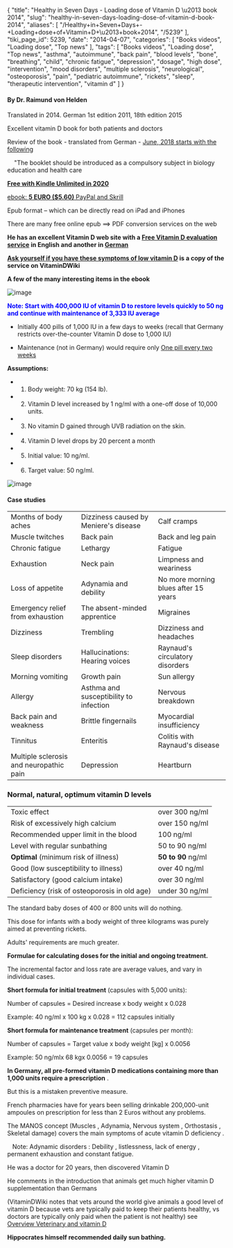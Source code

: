 {
    "title": "Healthy in Seven Days - Loading dose of Vitamin D \u2013 book 2014",
    "slug": "healthy-in-seven-days-loading-dose-of-vitamin-d-book-2014",
    "aliases": [
        "/Healthy+in+Seven+Days+-+Loading+dose+of+Vitamin+D+\u2013+book+2014",
        "/5239"
    ],
    "tiki_page_id": 5239,
    "date": "2014-04-07",
    "categories": [
        "Books videos",
        "Loading dose",
        "Top news"
    ],
    "tags": [
        "Books videos",
        "Loading dose",
        "Top news",
        "asthma",
        "autoimmune",
        "back pain",
        "blood levels",
        "bone",
        "breathing",
        "child",
        "chronic fatigue",
        "depression",
        "dosage",
        "high dose",
        "intervention",
        "mood disorders",
        "multiple sclerosis",
        "neurological",
        "osteoporosis",
        "pain",
        "pediatric autoimmune",
        "rickets",
        "sleep",
        "therapeutic intervention",
        "vitamin d"
    ]
}


#### By Dr. Raimund von Helden

Translated in 2014. German 1st edition 2011, 18th edition 2015

Excellent vitamin D book for both patients and doctors

Review of the book - translated from German - [June, 2018 starts with the following](https://www.amazon.de/Gesund-sieben-Tagen-Erfolge-Vitamin-D-Therapie/dp/3939865125/ref=sr_1_2?s=books&ie=UTF8&qid=1531547562&sr=1-2&keywords=Vitamin+D)

&nbsp; &nbsp; "The booklet should be introduced as a compulsory subject in biology education and health care

 **[Free with Kindle Unlimited in 2020](https://www.amazon.com/Healthy-Seven-Days-Success-treatment-ebook/dp/B00MHO7LKY/ref=sr_1_1?dchild=1&keywords=Healthy+in+Seven+Days&qid=1591447176&sr=8-1)** 

[ebook:  **5 EURO ($5.60)**  PayPal and Skrill](http://www.vitamindservice.com/node/92%20)

Epub format – which can be directly read on iPad and iPhones

There are many free online epub ==> PDF conversion services on the web

 **He has an excellent Vitamin D web site with a [Free Vitamin D evaluation service](/posts/free-vitamin-d-evaluation-service) in English and another in [German](http://www.vitamindservice.com/%20)** 

 **[Ask yourself if you have these symptoms of low vitamin D](/posts/ask-yourself-if-you-have-these-symptoms-of-low-vitamin-d) is a copy of the service on VitaminDWiki** 

 **A few of the many interesting items in the ebook** 

<img src="/attachments/d3.mock.jpg" alt="image">

 **<span style="color:#00F;">Note:  Start with 400,000 IU of vitamin D to restore levels quickly  to 50 ng and continue with maintenance of 3,333 IU average </span>** 

* Initially 400 pills of 1,000 IU  in a few days to weeks (recall that Germany restricts over-the-counter Vitamin D dose to 1,000 IU)

* Maintenance (not in Germany) would require only [One pill every two weeks](/posts/one-pill-every-two-weeks-gives-you-all-the-vitamin-d-most-adults-need)

 **Assumptions:** 

* 1. Body weight: 70 kg (154 lb).

* 2. Vitamin D level increased by 1 ng/ml with a one-off dose of 10,000 units.

* 3. No vitamin D gained through UVB radiation on the skin.

* 4. Vitamin D level drops by 20 percent a month

* 5. Initial value: 10 ng/ml. 

* 6. Target value: 50 ng/ml.

<img src="https://d378j1rmrlek7x.cloudfront.net/attachments/jpeg/7-day-2.jpg" alt="image">

#### Case studies

| | | |
| --- | --- | --- |
| Months of body aches | Dizziness caused by Meniere's disease | Calf cramps |
| Muscle twitches | Back pain | Back and leg pain |
| Chronic fatigue | Lethargy | Fatigue |
| Exhaustion | Neck pain | Limpness and weariness |
| Loss of appetite | Adynamia and debility | No more morning blues after 15 years |
| Emergency relief from exhaustion | The absent-minded apprentice | Migraines |
| Dizziness | Trembling | Dizziness and headaches |
| Sleep disorders | Hallucinations: Hearing voices | Raynaud's circulatory disorders  |
| Morning vomiting | Growth pain | Sun allergy |
| Allergy | Asthma and susceptibility to infection | Nervous breakdown |
| Back pain and weakness | Brittle fingernails | Myocardial insufficiency |
| Tinnitus | Enteritis | Colitis with Raynaud's disease |
| Multiple sclerosis and neuropathic pain | Depression  | Heartburn  |

### Normal, natural, optimum vitamin D levels

| | |
| --- | --- |
| Toxic effect | over 300 ng/ml |
| Risk of excessively high calcium | over 150 ng/ml |
| Recommended upper limit in the blood | 100 ng/ml |
| Level with regular sunbathing | 50 to 90 ng/ml |
|  **Optimal**  (minimum risk of illness) |  **50 to 90**  ng/ml |
| Good (low susceptibility to illness) | over 40 ng/ml |
| Satisfactory (good calcium intake) | over 30 ng/ml |
| Deficiency (risk of osteoporosis in old age) | under 30 ng/ml |

The standard baby doses of 400 or 800 units will do nothing. 

This dose for infants with a body weight of three kilograms was purely aimed at preventing rickets. 

Adults' requirements are much greater.

 **Formulae for calculating doses for the initial and ongoing treatment.** 

The incremental factor and loss rate are average values, and vary in individual cases.

 **Short formula for initial treatment**  (capsules with 5,000 units): 

Number of capsules = Desired increase x body weight x 0.028

Example: 40 ng/ml x 100 kg x 0.028 = 112 capsules initially

 **Short formula for maintenance treatment**  (capsules per month): 

Number of capsules = Target value x body weight <span>[kg]</span> x 0.0056

Example: 50 ng/mlx 68 kgx 0.0056 = 19 capsules

 **In Germany, all pre-formed vitamin D medications containing more than 1,000 units require a prescription** . 

But this is a mistaken preventive measure. 

French pharmacies have for years been selling drinkable 200,000-unit ampoules on prescription for less than 2 Euros without any problems.

The MANOS  concept   (Muscles , Adynamia, Nervous  system , Orthostasis , Skeletal damage)  covers  the  main   symptoms  of   acute vitamin   D  deficiency .

&nbsp; &nbsp;Note: Adynamic  disorders :   Debility ,  listlessness,  lack   of   energy ,  permanent   exhaustion   and  constant fatigue.

He was a doctor for 20 years, then discovered Vitamin D

He comments in the introduction that animals get much higher vitamin D supplementation than Germans

(VitaminDWiki notes that vets around the world give animals a good level of vitamin D because vets are typically paid to keep their patients healthy, vs doctors are typically only paid when the patient is not healthy)  see [Overview Veterinary and vitamin D](/posts/overview-veterinary-and-vitamin-d)

 **Hippocrates himself recommended daily  sun bathing.**